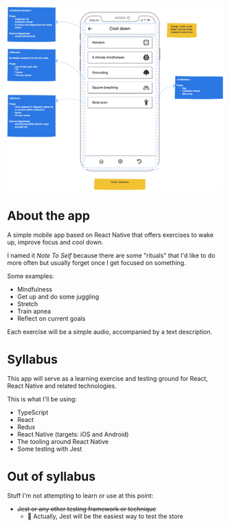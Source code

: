 ![App Mockup](docs/img/mockup.png)

# About the app

A simple mobile app based on React Native that offers exercises to wake up, improve focus and cool down.

I named it _Note To Self_ because there are some "rituals" that I'd like to do more often but usually forget once I get focused on something. 

Some examples: 

* Mindfulness
* Get up and do some juggling 
* Stretch
* Train apnea
* Reflect on current goals

Each exercise will be a simple audio, accompanied by a text description.

# Syllabus

This app will serve as a learning exercise and testing ground for React, React Native and related technologies.

This is what I'll be using:

* TypeScript
* React
* Redux
* React Native (targets: iOS and Android)
* The tooling around React Native
* Some testing with Jest

# Out of syllabus

Stuff I'm not attempting to learn or use at this point:

* ~~Jest or any other testing framework or technique~~
    * 🤔 Actually, Jest will be the easiest way to test the store
